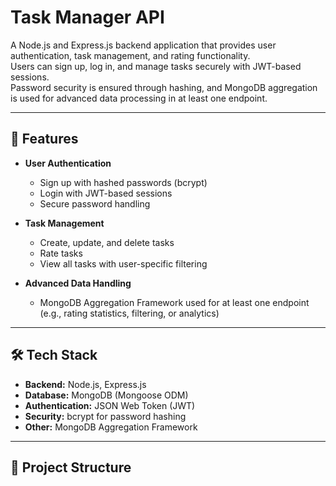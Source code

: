 # Task Manager API

A Node.js and Express.js backend application that provides user authentication, task management, and rating functionality.  
Users can sign up, log in, and manage tasks securely with JWT-based sessions.  
Password security is ensured through hashing, and MongoDB aggregation is used for advanced data processing in at least one endpoint.

---

## 🚀 Features
- **User Authentication**
  - Sign up with hashed passwords (bcrypt)
  - Login with JWT-based sessions
  - Secure password handling

- **Task Management**
  - Create, update, and delete tasks
  - Rate tasks
  - View all tasks with user-specific filtering

- **Advanced Data Handling**
  - MongoDB Aggregation Framework used for at least one endpoint (e.g., rating statistics, filtering, or analytics)

---

## 🛠 Tech Stack
- **Backend:** Node.js, Express.js
- **Database:** MongoDB (Mongoose ODM)
- **Authentication:** JSON Web Token (JWT)
- **Security:** bcrypt for password hashing
- **Other:** MongoDB Aggregation Framework

---

## 📂 Project Structure
